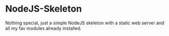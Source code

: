 # NodeJS-Skeleton
Nothing special, just a simple NodeJS skeleton with a static web server and all my fav modules already installed.
